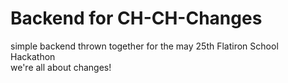 # Backend for CH-CH-Changes 
simple backend thrown together for the may 25th Flatiron School Hackathon      
we're all about changes!
